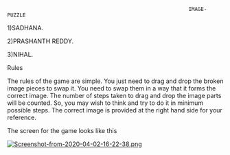                                                                IMAGE-PUZZLE



1)SADHANA.

2)PRASHANTH REDDY.

3)NIHAL.

Rules

The rules of the game are simple. You just need to drag and drop the broken image pieces to swap it. You need to swap them in a way that it forms the correct image. The number of steps taken to drag and drop the image parts will be counted. So, you may wish to think and try to do it in minimum possible steps. The correct image is provided at the right hand side for your reference.

The screen for the game looks like this

[![Screenshot-from-2020-04-02-16-22-38.png](https://i.postimg.cc/Hk909NWd/Screenshot-from-2020-04-02-16-22-38.png)](https://postimg.cc/bZd2z32B)







